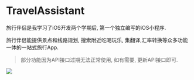 # TravelAssistant

旅行伴侣是我学习了iOS开发两个学期后, 第一个独立编写的iOS小程序.

旅行伴侣能提供景点和线路规划, 搜索附近吃喝玩乐, 集翻译,汇率转换等众多功能一体的一站式旅行App.


> 部分功能因为API接口过期无法正常使用, 如有需要, 更新API接口即可.


![](https://ww2.sinaimg.cn/large/006tNc79gy1fcmiowxdz0j30rs22ljxd.jpg)
